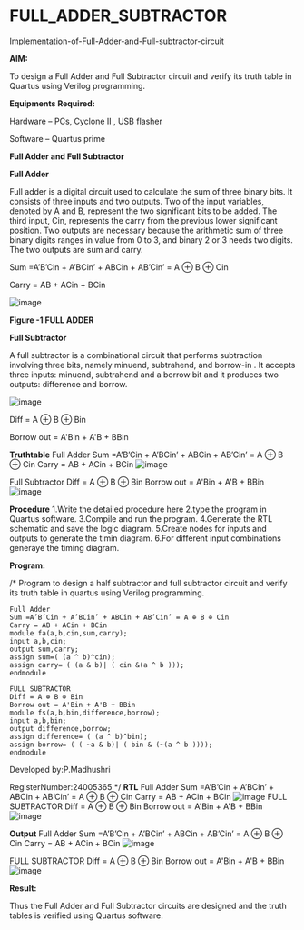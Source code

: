 # FULL_ADDER_SUBTRACTOR

Implementation-of-Full-Adder-and-Full-subtractor-circuit

**AIM:**

To design a Full Adder and Full Subtractor circuit and verify its truth table in Quartus using Verilog programming.

**Equipments Required:**

Hardware – PCs, Cyclone II , USB flasher

Software – Quartus prime

**Full Adder and Full Subtractor**

**Full Adder**

Full adder is a digital circuit used to calculate the sum of three binary bits. It consists of three inputs and two outputs. Two of the input variables, denoted by A and B, represent the two significant bits to be added. The third input, Cin, represents the carry from the previous lower significant position. Two outputs are necessary because the arithmetic sum of three binary digits ranges in value from 0 to 3, and binary 2 or 3 needs two digits. The two outputs are sum and carry.

Sum =A’B’Cin + A’BCin’ + ABCin + AB’Cin’ = A ⊕ B ⊕ Cin 

Carry = AB + ACin + BCin

![image](https://github.com/naavaneetha/FULL_ADDER_SUBTRACTOR/assets/154305477/0f30ba51-5ffb-4198-845f-18e054f675e7)

**Figure -1 FULL ADDER**

**Full Subtractor**

A full subtractor is a combinational circuit that performs subtraction involving three bits, namely minuend, subtrahend, and borrow-in . It accepts three inputs: minuend, subtrahend and a borrow bit and it produces two outputs: difference and borrow.

![image](https://github.com/naavaneetha/FULL_ADDER_SUBTRACTOR/assets/154305477/02b24f51-ab51-4304-9ad6-7b81ffc1ead5)

Diff = A ⊕ B ⊕ Bin 

Borrow out = A'Bin + A'B + BBin

**Truthtable**
Full Adder
Sum =A’B’Cin + A’BCin’ + ABCin + AB’Cin’ = A ⊕ B ⊕ Cin
Carry = AB + ACin + BCin
![image](https://github.com/user-attachments/assets/8c40590e-ecaa-4c64-8778-0b0d5685d26f)

Full Subtractor
Diff = A ⊕ B ⊕ Bin
Borrow out = A'Bin + A'B + BBin
![image](https://github.com/user-attachments/assets/189c428f-3ee9-446e-b5ee-8e6f398bc440)

**Procedure**
1.Write the detailed procedure here
2.type the program in Quartus software.
3.Compile and run the program.
4.Generate the RTL schematic and save the logic diagram.
5.Create nodes for inputs and outputs to generate the timin diagram.
6.For different input combinations generaye the timing diagram.

**Program:**

/* Program to design a half subtractor and full subtractor circuit and verify its truth table in quartus using Verilog programming.
```
Full Adder
Sum =A’B’Cin + A’BCin’ + ABCin + AB’Cin’ = A ⊕ B ⊕ Cin
Carry = AB + ACin + BCin
module fa(a,b,cin,sum,carry);
input a,b,cin;
output sum,carry;
assign sum=( (a ^ b)^cin);
assign carry= ( (a & b)| ( cin &(a ^ b )));
endmodule

FULL SUBTRACTOR
Diff = A ⊕ B ⊕ Bin
Borrow out = A'Bin + A'B + BBin
module fs(a,b,bin,difference,borrow);
input a,b,bin;
output difference,borrow;
assign difference= ( (a ^ b)^bin);
assign borrow= ( ( ~a & b)| ( bin & (~(a ^ b ))));
endmodule
```

Developed by:P.Madhushri

RegisterNumber:24005365
*/
**RTL**
Full Adder
Sum =A’B’Cin + A’BCin’ + ABCin + AB’Cin’ = A ⊕ B ⊕ Cin
Carry = AB + ACin + BCin
![image](https://github.com/user-attachments/assets/51c687a5-ad6c-4771-8a5d-31d4a8ee45c2)
FULL SUBTRACTOR
Diff = A ⊕ B ⊕ Bin
Borrow out = A'Bin + A'B + BBin
![image](https://github.com/user-attachments/assets/bb904035-6377-4f14-86a8-c50bf43f474c)

**Output**
Full Adder
Sum =A’B’Cin + A’BCin’ + ABCin + AB’Cin’ = A ⊕ B ⊕ Cin
Carry = AB + ACin + BCin
![image](https://github.com/user-attachments/assets/e74c4f93-898a-4b8a-bb44-3840778bdebc)

FULL SUBTRACTOR
Diff = A ⊕ B ⊕ Bin
Borrow out = A'Bin + A'B + BBin
![image](https://github.com/user-attachments/assets/a76a10d8-4a2a-481c-b9ee-b3685af24517)

**Result:**

Thus the Full Adder and Full Subtractor circuits are designed and the truth tables is verified using Quartus software.



